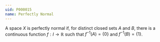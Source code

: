 ```yaml
---
uid: P000015
name: Perfectly Normal
---
```

A space $X$ is perfectly normal if, for distinct closed sets $A$ and $B$, there is a continuous function $f: I \rightarrow \mathbb{R}$ such that $f^{-1}(A) = \{0\}$ and $f^{-1}(B) = \{1\}$.

